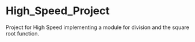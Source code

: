 # High_Speed_Project
Project for High Speed implementing a module for division and the square root function.
